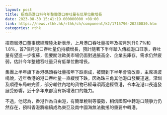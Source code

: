 ```yaml
---
layout: post
title: 招商局港口料今年整體港口吞吐量有低單位數增長
date: 2023-08-30 15:41:19.000000000 +08:00
link: https://news.rthk.hk/rthk/ch/component/k2/1715796-20230830.htm
categories: rthk
---
```


招商局港口董事總經理陸永新表示，上月港口吞吐量按年及按月別升0.7%和1.8%，首7個月港口吞吐量仍持續增長，預計隨著下半年踏入傳統港口旺季，吞吐量有望進一步復蘇，但要關注歐美市場仍面對通脹高企、企業去庫存，需求仍然疲弱，估計今年整體吞吐量只有低單位數增長。

集團上半年旗下香港碼頭吞吐量按年下跌兩成，被問到下半年會否改善，主席馮波鳴說，近年香港的港口吞吐量一直緩慢下跌，因為珠三角其他港口發展迅速，深圳及順德布局較完善，部分輸往內地的貨物已經毋須再途經香港，令本港港口長遠發展受影響，近十多年來都沒有新增港口的能力。

不過，他認為，香港作為自由港，有簡單稅制等優勢，相信國際中轉港口競爭力仍然存在，預料香港將繼續成為東亞及南中國海無法動搖的重要中轉港。
